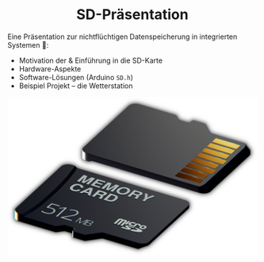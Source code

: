 <h1 align="center">SD-Präsentation</h1>


Eine Präsentation zur nichtflüchtigen Datenspeicherung in integrierten Systemen :floppy_disk::

- Motivation der & Einführung in die SD-Karte
- Hardware-Aspekte
- Software-Lösungen (Arduino `SD.h`)
- Beispiel Projekt &ndash; die Wetterstation


![micro-sd card](/media/title_edit.jpg)
